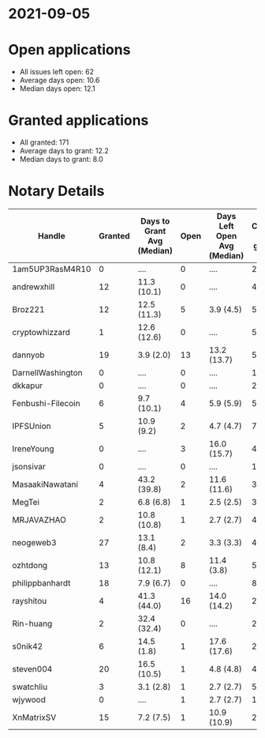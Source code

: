2021-09-05
==========

# Open applications

- All issues left open: 62
- Average days open: 10.6
- Median days open: 12.1

# Granted applications

- All granted: 171
- Average days to grant: 12.2
- Median days to grant: 8.0

# Notary Details

| Handle            |   Granted | Days to Grant Avg (Median)   |   Open | Days Left Open Avg (Median)   |   Closed (no grant) |
|-------------------|-----------|------------------------------|--------|-------------------------------|---------------------|
| 1am5UP3RasM4R10   |         0 | ....                         |      0 | ....                          |                   2 |
| andrewxhill       |        12 | 11.3  (10.1)                 |      0 | ....                          |                  44 |
| Broz221           |        12 | 12.5  (11.3)                 |      5 | 3.9  (4.5)                    |                  55 |
| cryptowhizzard    |         1 | 12.6  (12.6)                 |      0 | ....                          |                   5 |
| dannyob           |        19 | 3.9  (2.0)                   |     13 | 13.2  (13.7)                  |                  51 |
| DarnellWashington |         0 | ....                         |      0 | ....                          |                   1 |
| dkkapur           |         0 | ....                         |      0 | ....                          |                   2 |
| Fenbushi-Filecoin |         6 | 9.7  (10.1)                  |      4 | 5.9  (5.9)                    |                  58 |
| IPFSUnion         |         5 | 10.9  (9.2)                  |      2 | 4.7  (4.7)                    |                   7 |
| IreneYoung        |         0 | ....                         |      3 | 16.0  (15.7)                  |                   4 |
| jsonsivar         |         0 | ....                         |      0 | ....                          |                  13 |
| MasaakiNawatani   |         4 | 43.2  (39.8)                 |      2 | 11.6  (11.6)                  |                  30 |
| MegTei            |         2 | 6.8  (6.8)                   |      1 | 2.5  (2.5)                    |                   3 |
| MRJAVAZHAO        |         2 | 10.8  (10.8)                 |      1 | 2.7  (2.7)                    |                   4 |
| neogeweb3         |        27 | 13.1  (8.4)                  |      2 | 3.3  (3.3)                    |                  47 |
| ozhtdong          |        13 | 10.8  (12.1)                 |      8 | 11.4  (3.8)                   |                  55 |
| philippbanhardt   |        18 | 7.9  (6.7)                   |      0 | ....                          |                  82 |
| rayshitou         |         4 | 41.3  (44.0)                 |     16 | 14.0  (14.2)                  |                  23 |
| Rin-huang         |         2 | 32.4  (32.4)                 |      0 | ....                          |                   2 |
| s0nik42           |         6 | 14.5  (1.8)                  |      1 | 17.6  (17.6)                  |                  22 |
| steven004         |        20 | 16.5  (10.5)                 |      1 | 4.8  (4.8)                    |                  42 |
| swatchliu         |         3 | 3.1  (2.8)                   |      1 | 2.7  (2.7)                    |                   5 |
| wjywood           |         0 | ....                         |      1 | 2.7  (2.7)                    |                   1 |
| XnMatrixSV        |        15 | 7.2  (7.5)                   |      1 | 10.9  (10.9)                  |                  24 |